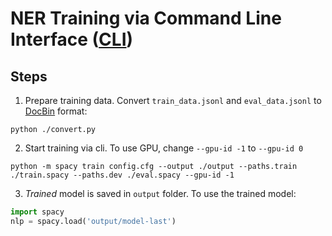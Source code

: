 # NER Training via Command Line Interface ([CLI](https://spacy.io/api/cli#train))
## Steps
1. Prepare training data. Convert `train_data.jsonl` and `eval_data.jsonl` to [DocBin](https://spacy.io/api/docbin) format:

```Shell
python ./convert.py
```

2. Start training via cli. To use GPU, change `--gpu-id -1` to `--gpu-id 0`

```Shell
python -m spacy train config.cfg --output ./output --paths.train ./train.spacy --paths.dev ./eval.spacy --gpu-id -1
```

3. *Trained* model is saved in `output` folder.  To use the trained model:
```Python
import spacy
nlp = spacy.load('output/model-last')
```
